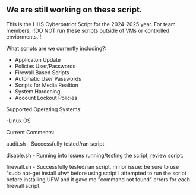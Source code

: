 
We are still working on these script. 
-
This is the HHS Cyberpatriot Script for the 2024-2025 year. 
For team members, !!DO NOT run these scripts outside of VMs or controlled enviorments.!!

What scripts are we currently including?:

- Applicaton Update
- Policies User/Passwords
- Firewall Based Scripts
- Automatic User Passwords
- Scripts for Media Realtion
- System Hardening
- Acoount Lockout Policies

Supported Operating Systems:

-Linux OS


Current Comments:

audit.sh - Successfully tested/ran script

disable.sh - Running into issues running/testing the script, review script.

firewall.sh - Successfully tested/ran script, 
minor issue: be sure to use ^sudo apt-get install ufw^ before using script
I attempted to run the script before installing UFW and it gave me "command not found" errors for each firewall script.

